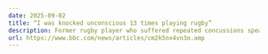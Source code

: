 ```yaml
---
date: 2025-09-02
title: “I was knocked unconscious 13 times playing rugby”
description: Former rugby player who suffered repeated concussions speaks about his mental health struggle
url: https://www.bbc.com/news/articles/cm2k5nx4vn3o.amp
---
```


